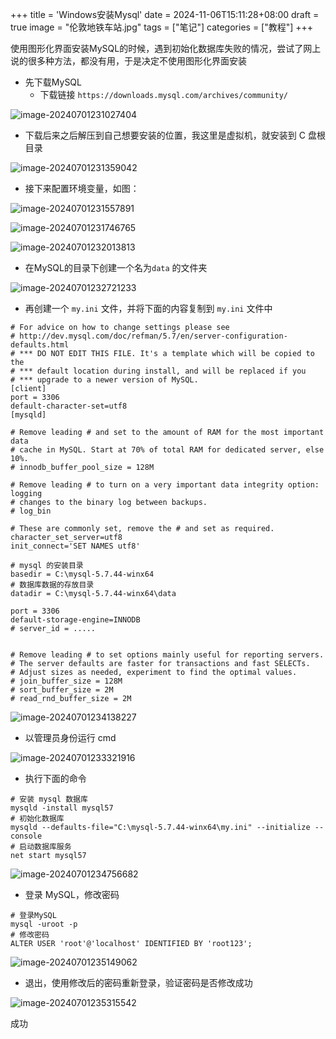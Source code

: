 +++
title = 'Windows安装Mysql'
date = 2024-11-06T15:11:28+08:00
draft = true
image = "伦敦地铁车站.jpg"
tags = ["笔记"]
categories = ["教程"]
+++

使用图形化界面安装MySQL的时候，遇到初始化数据库失败的情况，尝试了网上说的很多种方法，都没有用，于是决定不使用图形化界面安装

* 先下载MySQL
  * 下载链接 `https://downloads.mysql.com/archives/community/`

![image-20240701231027404](https://cdn.jsdelivr.net/gh/eureka989/Pictures@main/202411061512761.png)

* 下载后来之后解压到自己想要安装的位置，我这里是虚拟机，就安装到 C 盘根目录

![image-20240701231359042](https://cdn.jsdelivr.net/gh/eureka989/Pictures@main/202411061512911.png)

* 接下来配置环境变量，如图：

![image-20240701231557891](https://cdn.jsdelivr.net/gh/eureka989/Pictures@main/202411061512362.png)

![image-20240701231746765](https://cdn.jsdelivr.net/gh/eureka989/Pictures@main/202411061527661.png)

![image-20240701232013813](https://cdn.jsdelivr.net/gh/eureka989/Pictures@main/202411061512048.png)

* 在MySQL的目录下创建一个名为`data` 的文件夹

![image-20240701232721233](https://cdn.jsdelivr.net/gh/eureka989/Pictures@main/202411061512948.png)

* 再创建一个 `my.ini` 文件，并将下面的内容复制到 `my.ini` 文件中

~~~mysql
# For advice on how to change settings please see
# http://dev.mysql.com/doc/refman/5.7/en/server-configuration-defaults.html
# *** DO NOT EDIT THIS FILE. It's a template which will be copied to the
# *** default location during install, and will be replaced if you
# *** upgrade to a newer version of MySQL.
[client]
port = 3306
default-character-set=utf8
[mysqld]

# Remove leading # and set to the amount of RAM for the most important data
# cache in MySQL. Start at 70% of total RAM for dedicated server, else 10%.
# innodb_buffer_pool_size = 128M

# Remove leading # to turn on a very important data integrity option: logging
# changes to the binary log between backups.
# log_bin

# These are commonly set, remove the # and set as required.
character_set_server=utf8
init_connect='SET NAMES utf8'

# mysql 的安装目录
basedir = C:\mysql-5.7.44-winx64
# 数据库数据的存放目录
datadir = C:\mysql-5.7.44-winx64\data

port = 3306
default-storage-engine=INNODB
# server_id = .....


# Remove leading # to set options mainly useful for reporting servers.
# The server defaults are faster for transactions and fast SELECTs.
# Adjust sizes as needed, experiment to find the optimal values.
# join_buffer_size = 128M
# sort_buffer_size = 2M
# read_rnd_buffer_size = 2M 

~~~

![image-20240701234138227](https://cdn.jsdelivr.net/gh/eureka989/Pictures@main/202411061513634.png)

* 以管理员身份运行 cmd

![image-20240701233321916](https://cdn.jsdelivr.net/gh/eureka989/Pictures@main/202411061513753.png)

* 执行下面的命令

~~~mysql
# 安装 mysql 数据库
mysqld -install mysql57
# 初始化数据库
mysqld --defaults-file="C:\mysql-5.7.44-winx64\my.ini" --initialize --console
# 启动数据库服务
net start mysql57
~~~

![image-20240701234756682](https://cdn.jsdelivr.net/gh/eureka989/Pictures@main/202411061513201.png)

* 登录 MySQL，修改密码

~~~mysql
# 登录MySQL
mysql -uroot -p
# 修改密码
ALTER USER 'root'@'localhost' IDENTIFIED BY 'root123';
~~~

![image-20240701235149062](https://cdn.jsdelivr.net/gh/eureka989/Pictures@main/202411061513973.png)

* 退出，使用修改后的密码重新登录，验证密码是否修改成功

![image-20240701235315542](https://cdn.jsdelivr.net/gh/eureka989/Pictures@main/202411061513104.png)

成功

